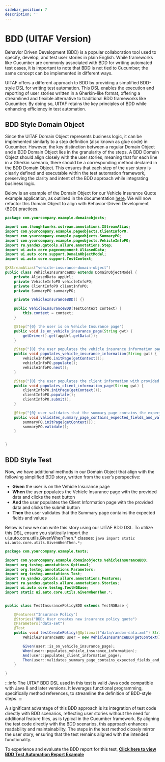 ```yaml
---
sidebar_position: 7
description: ''
---
```


# BDD (UITAF Version)

Behavior Driven Development (BDD) is a popular collaboration tool used to specify, develop, and test user stories in plain English. While frameworks like Cucumber are commonly associated with BDD for writing automated test cases, it is important to note that BDD is not tied to Cucumber; the same concept can be implemented in different ways.

UITAF offers a different approach to BDD by providing a simplified BDD-style DSL for writing test automation. This DSL enables the execution and reporting of user stories written in a Gherkin-like format, offering a streamlined and flexible alternative to traditional BDD frameworks like Cucumber. By doing so, UITAF retains the key principles of BDD while enhancing efficiency in test automation.

## BDD Style Domain Object

Since the UITAF Domain Object represents business logic, it can be implemented similarly to a step definition (also known as glue code) in Cucumber. However, the key distinction between a regular Domain Object and a BDD Domain Object lies in the granularity of the steps. A BDD Domain Object should align closely with the user stories, meaning that for each line in a Gherkin scenario, there should be a corresponding method declared in the BDD Domain Object. This ensures that each step of the user story is clearly defined and executable within the test automation framework, preserving the clarity and intent of the BDD approach while integrating business logic.

Below is an example of the Domain Object for our Vehicle Insurance Quote example application, as outlined in the documentation [here](/docs/test_lab/test_logic.md#vehicle-insurance-domain-object-model). We will now refactor this Domain Object to align with Behavior-Driven Development (BDD) practices.

```java title='VehicleInsuranceBDD.java'
package com.yourcompany.example.domainobjects;

import com.thoughtworks.xstream.annotations.XStreamAlias;
import com.yourcompany.example.pageobjects.ClientInfoPO;
import com.yourcompany.example.pageobjects.SummaryPO;
import com.yourcompany.example.pageobjects.VehicleInfoPO;
import ru.yandex.qatools.allure.annotations.Step;
import ui.auto.core.pagecomponent.AliasedData;
import ui.auto.core.support.DomainObjectModel;
import ui.auto.core.support.TestContext;

@XStreamAlias("vehicle-insurance-domain-object")
public class VehicleInsuranceBDD extends DomainObjectModel {
    private AliasedData appUrl;
    private VehicleInfoPO vehicleInfoPO;
    private ClientInfoPO clientInfoPO;
    private SummaryPO summaryPO;

    private VehicleInsuranceBDD() {}

    public VehicleInsuranceBDD(TestContext context) {
        this.context = context;
    }

    @Step("{0} the user is on Vehicle Insurance page")
    public void is_on_vehicle_insurance_page(String gwt) {
        getDriver().get(appUrl.getData());
    }

    @Step("{0} the user populates the vehicle insurance information page with provided data and clicks next button")
    public void populates_vehicle_insurance_information(String gwt) {
        vehicleInfoPO.initPage(getContext());
        vehicleInfoPO.populate();
        vehicleInfoPO.next();
    }

    @Step("{0} the user populates the client information with provided data and clicks submit button")
    public void populates_client_information_page(String gwt) {
        clientInfoPO.initPage(getContext());
        clientInfoPO.populate();
        clientInfoPO.submit();
    }

    @Step("{0} user validates that the summary page contains the expected fields and values")
    public void validates_summary_page_contains_expected_fields_and_values(String gwt) {
        summaryPO.initPage(getContext());
        summaryPO.validate();
    }


}
```

## BDD Style Test

Now, we have additional methods in our Domain Object that align with the following simplified BDD story, written from the user’s perspective:

- **Given** the user is on the Vehicle Insurance page
- **When** the user populates the Vehicle Insurance page with the provided data and clicks the next button
- **And** the user populates the Client Information page with the provided data and clicks the submit button
- **Then** the user validates that the Summary page contains the expected fields and values

Below is how we can write this story using our UITAF BDD DSL. To utilize this DSL, ensure you statically import the ui.auto.core.utils.GivenWhenThen.* classes:
```java import static ui.auto.core.utils.GivenWhenThen.*;```

```java title='TestInsurancePolicyBDD.java'
package com.yourcompany.example.tests;

import com.yourcompany.example.domainobjects.VehicleInsuranceBDD;
import org.testng.annotations.Optional;
import org.testng.annotations.Parameters;
import org.testng.annotations.Test;
import ru.yandex.qatools.allure.annotations.Features;
import ru.yandex.qatools.allure.annotations.Stories;
import ui.auto.core.testng.TestNGBase;
import static ui.auto.core.utils.GivenWhenThen.*;


public class TestInsurancePolicyBDD extends TestNGBase {

    @Features("Insurance Policy")
    @Stories("BDD: User creates new insurance policy quote")
    @Parameters("data-set")
    @Test
    public void testCreatePolicy(@Optional("data/random-data.xml") String dataSet){
        VehicleInsuranceBDD user = new VehicleInsuranceBDD(getContext()).fromResource(dataSet);

        Given(user::is_on_vehicle_insurance_page);
        When(user::populates_vehicle_insurance_information);
        And(user::populates_client_information_page);
        Then(user::validates_summary_page_contains_expected_fields_and_values);
    }

}
```

:::info
The UITAF BDD DSL used in this test is valid Java code compatible with Java 8 and later versions. It leverages functional programming, specifically method references, to streamline the definition of BDD-style steps.
:::

A significant advantage of this BDD approach is its integration of test code directly with BDD scenarios, reflecting user stories without the need for additional feature files, as is typical in the Cucumber framework. By aligning the test code directly with the BDD scenarios, this approach enhances readability and maintainability. The steps in the test method closely mirror the user story, ensuring that the test remains aligned with the intended functionality.

To experience and evaluate the BDD report for this test, <a href="/report/#xUnit/cd4cc2854a677162/7fcad9f6e16ee183" target="_blank" rel="noopener noreferrer">**Click here to view BDD Test Automation Report Example**</a>
